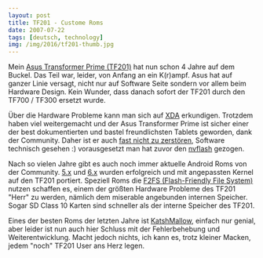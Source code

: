 ```yaml
---
layout: post
title: TF201 - Custome Roms
date: 2007-07-22
tags: [deutsch, technology]
img: /img/2016/tf201-thumb.jpg
---
```


Mein [Asus Transformer Prime (TF201)](https://www.asus.com/Tablets/Eee_Pad_Transformer_Prime_TF201/) hat nun schon 4 Jahre auf dem Buckel. Das Teil war, leider, von Anfang an ein K(r)ampf. Asus hat auf ganzer Linie versagt, nicht nur auf Software Seite sondern vor allem beim Hardware Design. Kein Wunder, dass danach sofort der TF201 durch den TF700 / TF300 ersetzt wurde.

Über die Hardware Probleme kann man sich auf [XDA](http://forum.xda-developers.com/transformer-prime) erkundigen. Trotzdem haben viel weitergemacht und der Asus Transformer Prime ist sicher einer der best dokumentierten und bastel freundlichsten Tablets geworden, dank der Community. Daher ist er auch [fast nicht zu zerstören](http://www.feutl.com/asus-transformer-prime-stuck-at-splash-screen/), Software technisch gesehen :) vorausgesetzt man hat zuvor den [nvflash](http://forum.xda-developers.com/showthread.php?t=1927818) gezogen.

Nach so vielen Jahre gibt es auch noch immer aktuelle Android Roms von der Community. [5.x](https://www.android.com/versions/lollipop-5-0/) und [6.x](https://www.android.com/versions/marshmallow-6-0/) wurden erfolgreich und mit angepassten Kernel auf den TF201 portiert. Speziell Roms die [F2FS (Flash-Friendly File System)](https://de.wikipedia.org/wiki/F2FS) nutzen schaffen es, einem der größten Hardware Probleme des TF201 "Herr" zu werden, nämlich dem miserable angebunden internen Speicher. Sogar SD Class 10 Karten sind schneller als der interne Speicher des TF201.

Eines der besten Roms der letzten Jahre ist [KatshMallow](http://forum.xda-developers.com/transformer-prime/development/rom-katshmallow-t3296607), einfach nur genial, aber leider ist nun auch hier Schluss mit der Fehlerbehebung und Weiterentwicklung. Macht jedoch nichts, ich kann es, trotz kleiner Macken, jedem "noch" TF201 User ans Herz legen.